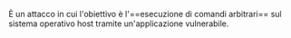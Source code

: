 È un attacco in cui l'obiettivo è l'==esecuzione di comandi arbitrari== sul sistema operativo host tramite un'applicazione vulnerabile.